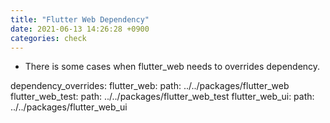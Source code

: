 ```yaml
---
title: "Flutter Web Dependency"
date: 2021-06-13 14:26:28 +0900
categories: check
---
```


* There is some cases when flutter_web needs to overrides dependency.

dependency_overrides:
    flutter_web:
        path: ../../packages/flutter_web
    flutter_web_test:
        path: ../../packages/flutter_web_test
    flutter_web_ui:
        path: ../../packages/flutter_web_ui

